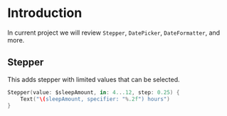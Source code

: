 # Introduction

In current project we will review `Stepper`, `DatePicker`, `DateFormatter`, and more.

## Stepper

This adds stepper with limited values that can be selected.

```swift
Stepper(value: $sleepAmount, in: 4...12, step: 0.25) {
    Text("\(sleepAmount, specifier: "%.2f") hours")
}
```
